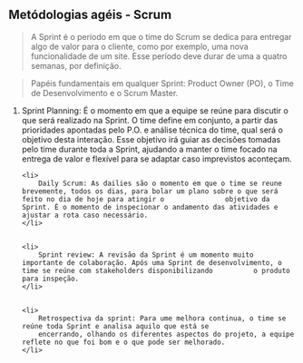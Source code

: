 ## Metódologias agéis - Scrum

>A Sprint é o período em que o time do Scrum se dedica para entregar algo de valor para o cliente, como por exemplo, uma nova funcionalidade de um site. Esse período deve durar de uma a quatro semanas, por definição.

>Papéis fundamentais em qualquer Sprint: Product Owner (PO), o Time de Desenvolvimento e o Scrum Master.

<ol>
    <li>
        Sprint Planning: É o momento em que a equipe se reúne para discutir o que será realizado na Sprint. O time define em conjunto, a partir das prioridades apontadas pelo          P.O. e análise técnica do time, qual será o objetivo desta interação. Esse objetivo irá guiar as decisões tomadas pelo time durante toda a Sprint, ajudando a manter o          time focado na entrega de valor e flexível para se adaptar caso imprevistos aconteçam. 
    </li>
    
    
    <li>
        Daily Scrum: As dailies são o momento em que o time se reune brevemente, todos os dias, para bolar um plano sobre o que será feito no dia de hoje para atingir o               objetivo da Sprint. É o momento de inspecionar o andamento das atividades e ajustar a rota caso necessário.
    </li>
    
    
    <li>
        Sprint review: A revisão da Sprint é um momento muito importante de colaboração. Após uma Sprint de desenvolvimento, o time se reúne com stakeholders disponibilizando          o produto para inspeção. 
    </li>
    
    
    <li>
        Retrospectiva da sprint: Para ume melhora continua, o time se reúne toda Sprint e analisa aquilo que está se 
        encerrando, olhando os diferentes aspectos do projeto, a equipe reflete no que foi bom e o que pode ser melhorado.
    </li>
</ol>
